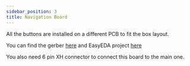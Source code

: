 ```yaml
---
sidebar_position: 3
title: Navigation Board
---
```


All the buttons are installed on a different PCB to fit the box layout.

You can find the gerber [here](https://github.com/CapibaraZero/resources/tree/main/PCB/Arduino_Nano_ESP32/Gerber_Arduino_Nano_ESP32_CapibaraZero_Navigation_Board_2024-04-09) and EasyEDA project [here](https://github.com/CapibaraZero/resources/tree/main/PCB/Arduino_Nano_ESP32/Gerber_Arduino_Nano_ESP32_CapibaraZero_PCB_Arduino_Nano_ESP32_CapibaraZero_2024-04-09)

You also need 6 pin XH connector to connect this board to the main one.
